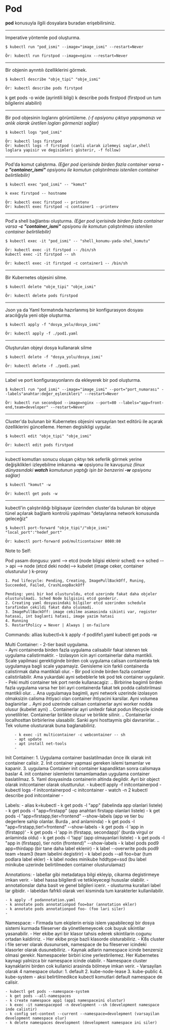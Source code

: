 # Pod
**pod** konusuyla ilgili dosyalara buradan erişebilirsiniz.
***
Imperative yöntemle pod oluşturma.

```
$ kubectl run "pod_ismi" --image="image_ismi" --restart=Never

Ör: kubectl run firstpod --image=nginx --restart=Never
```
***
Bir objenin ayrıntılı özelliklerini görmek. 
```
$ kubectl describe "obje_tipi" "obje_ismi"

Ör: kubectl describe pods firstpod
```
k get pods -o wide (ayrintili bilgi)
k describe pods firstpod (firstpod un tum bilgilerini alabiliri)


***
Bir pod objesinin loglarını görüntüleme. _(-f opsiyonu çıktıya yapışmanızı ve anlık olarak üretilen logları görmenizi sağlar)_
```
$ kubectl logs "pod_ismi"

Ör: kubectl logs firstpod
Ör: kubectl logs -f firstpod (canli olarak izlemeyi saglar,shell loglara yapisir ve degisimleri gösterir, -f follow)
```
***
Pod'da komut çalıştırma. _(Eğer pod içerisinde birden fazla container varsa **-c "container_ismi"** opsiyonu ile komutun çalıştırılması istenilen container belirtilebilir)_
```
$ kubectl exec "pod_ismi" -- "komut"

k exec firstpod -- hostname

Ör: kubectl exec firstpod -- printenv
Ör: kubectl exec firstpod -c container1 --printenv
```
***
Pod'a shell bağlantısı oluşturma. _(Eğer pod içerisinde birden fazla container varsa **-c "container_ismi"** opsiyonu ile komutun çalıştırılması istenilen container belirtilebilir)_
```
$ kubectl exec -it "pod_ismi" -- "shell_konumu-yada-shel_komutu"

Ör: kubectl exec -it firstpod -- /bin/sh
kubectl exec -it firstpod -- sh  

Ör: kubectl exec -it firstpod -c container1 -- /bin/sh
```
***
Bir Kubernetes objesini silme. 
```
$ kubectl delete "obje_tipi" "obje_ismi"

Ör: kubectl delete pods firstpod
```
***
Json ya da Yaml formatında hazırlanmış bir konfigurasyon dosyası aracılığıyla yeni obje oluşturma. 
```
$ kubectl apply -f "dosya_yolu/dosya_ismi"

Ör: kubectl apply -f ./pod1.yaml
```
***
Oluşturulan objeyi dosya kullanarak silme
```
$ kubectl delete -f "dosya_yolu/dosya_ismi"

Ör: kubectl delete -f ./pod1.yaml
```
***
Label ve port konfigurasyonlarını da ekleyerek bir pod oluşturma. 
```
$ kubectl run "pod_ismi" --image="image_ismi" --port="port_numarası" --labels"anahtar:değer_eşlenikleri" --restart=Never

Ör: kubectl run secondpod --image=nginx --port=80 --labels="app=front-end,team=developer" --restart=Never
```
***
Cluster'da bulunan bir Kubernetes objesini varsayılan text editörü ile açarak özelliklerini güncelleme. Hemen degisikligi uygular.
```
$ kubectl edit "obje_tipi" "obje_ismi"

Ör: kubectl edit pods firstpod
```
***
kubectl komutları sonucu oluşan çıktıyı tek seferlik görmek yerine değişiklikleri izleyebilme imkanına **-w** opsiyonu ile kavuşuruz _(linux dünyasındaki **watch** komutunun yaptığı işin bir benzerini **-w** opsiyonu sağlar)_
```
$ kubectl "komut" -w

Ör: kubectl get pods -w
```
***
kubectl'in çalıştırıldığı bilgisayar üzerinden cluster'da bulunan bir objeye tünel açılarak bağlantı kontrolü yapılması "detaylarına network konusunda geleceğiz"
```
$ kubectl port-forward "obje_tipi"/"obje_ismi" "local_port":"hedef_port"

Ör: kubectl port-forward pod/multicontainer 8080:80
```

Note to Self:

Pod yasam dongusu:
yaml --> etcd (node bilgisi eklenir sched) <--> sched --> api -->   node (etcd deki node)--> 
                                                                    kubelet (image ceker, container olusturulur )
                                                                    k-proxy

    1. Pod lifecycle: Pending, Creating, ImagePullBackOff, Runing, Succeeded, Failed, CrashLoopBackOff
    
    Pending: yeni bir kod olusturuldu, etcd uzerinde fakat daha objeler olusturulmadi. Sched Node bilgisini etcd gonderir.
    2. Creating yaml dosyasindaki bilgiler etcd uzerinden schedule tarafindan cekildi fakat daha olusmadi. 
    3. ImagePullBackOff: image cekilme asamasinda sikinti var, register hatasai, int baglanti hatasi, image yazim hatasi
    4. Running
    5. RestartPolicy = Never | Always | on-failure

Commands:
    allias kubectl=k
    k apply -f podlife1.yaml
    kubectl get pods -w

Multi Container:
    - 2-tier basit uygulama.  
    - Ayni containerda birden fazla uygulama calisabilir fakat istenen tek uygulama calistirmaktir.
    - Izolasyon icin ayri containerlar daha mantikli. Scale yapilmasi gerektiginde birden cok uygulama calisan containerda tek uygulamaya bagli scale yapamayiz. Genisleme icin farkli containerda calistirmak daha mantiklali olur.
    - Bir pod icinde birden fazla container calistirilabilir. Ama yukardaki ayni sebeblerle tek pod tek container uygulanir.
    - Peki multi container tek port nerde kullanacagiz:
        .. Birbirine bagimli birden fazla uygulama varsa her biri ayri containerda fakat tek podda calistirilmasi mantikli olur.
        .. Ana uygulamaya bagimli, ayni network uzerinde izolasyon olmaksizin calisma ihtiyaci olan container ihtiyacini karsilar. Ayni volumea baglanirlar
        .. Ayni pod uzerinde calisan containerlar ayni worker nodda olusur (kubelet ayni)
        .. Containerlar ayri unitedir fakat podun lifecycle icinde yonetililrler. Containerlar birlikte olusur ve birlikte silinir.
        .. Containerlar localhosttan birbirlerine ulasabilir. Sanki ayni hosttaymis gibi davranirlar.
        .. Tek volume olusturarak buna baglanabiliriz.
        
        - k exec -it multicontainer -c webcontainer -- sh
        - apt update
        - apt install net-tools
        -
Init Container:
    1. Uygulama container baslatilmadan önce ilk olarak init container calisir.
    2. Init container yapmasi gereken islemi tamamlar ve kapanir.
    3. uygulama Container init container kapandiktan sonra calismaya baslar
    4. init container islemlerini tamamlamadan uygulama container baslatilmaz.
    5. Yaml dosyasinda containerin altinda degildir. Ayri bir object olarak initcontainer olarak olustturulur.
    - kubectl apply -f initcontainerpod
    - kubectl logs -f initcontainerpod -c initcontainer
    - watch -n 2 kubectl describe pod initcontainer
    - 


Labels:
    - alias k=kubectl
    - k get pods -l "app" (labelinda app olanlari listele)
    - k get pods -l "app=firstapp" (app anahtari firstapp olanlari listele)
    - k get pods -l "app=firstapp,tier=frontend" --show-labels (app ve tier bu degerlere sahip olanlar. Burda , and anlaminda)
    - k get pods -l "app=firstapp,tier!=frontend" --show-labels 
    - k get pods -l 'app in (firstapp)'
    - k get pods -l 'app in (firstapp, secondapp)' (burda virgul or anlaminda oldu)
    - k get pods -l '!app' (app olmayanlari listele)
    - k get pods -l "app in (firstapp), tier notin (frontend)" --show-labels
    - k label pods pod9 app=thirdapp (bir tane daha label eklenir)
    - k label --overwrite pods pod9 team
=team3 (team labelini degistirir)
    - k label pods --all foo=bar (tum podlara label ekler)
    - k label nodes minikube hddtype=ssd (bu label minikube uzerinde belirtilmeden container olusturulamaz)

Annotations:
    - labellar gibi metadataya bilgi ekleyip, cikarma degistirmeye imkan verir.
    - label hassa bilgilerdi ve tetikleyecegi hususlar olabilir.
    - annotationslar daha basit ve genel bilgileri icerir.
    - olusturma kurallari label lar gibidir.
    - labeldan fafrkli olarak veri kisminda tum karakterler kullanilabilir.

    - k apply -f podannotation.yaml
    - k annotate pods annotationpod foo=bar (annotation ekler)
    - k annotate pods annotationpod foo- (foo lari siler)
    - 
Namespace:
    - Firmada tum ekiplerin erisip islem yapabilecegi bir dosya sistemi kurmada fileserver da yönetilemeyecek cok buyuk sikintilar yasanabilir.
    - Her ekibe ayri bir klasor tahsis ederek sikintilarin cogunu ortadan kaldiririz.
    - Her ekibe proje bazli klasorde olsturabiliriz.
    - K8s cluster i file server olarak dusunursek, namespace de bu fileserver icindeki klasorler olarak dusunebiliriz.
    - Kaynak adlarin namespace icinde benzersiz olmasi gerekir. Namespaceler birbiri icine yerlestirilemez. Her Kubernetes kaynagi yalnizca bir namespace icinde olabilir.
    - Namespace cluster kaynaklarini birden cok kullanici arasinda bölmeye imkan verir.
    - Varsayilan olarak 4 namespace oludur:
        1. default
        2. kube-node-lease
        3. kube-public
        4. kube-system
    - aksi belirtilmedikce kubectl komutlari default namespace de calisir.

    - kubectl get pods --namespace-system
    - k get pods --all-namespaces
    - k create namespace app1 (app1 namespaceini olustur)
    - k exec -it namespacepod -n development --sh (development namespace inde calistir)
    - k config set-context --current --namespace=devolepment (varsayilan development namespace olur)
    - k delete namespaces development (development namespace ini siler)

